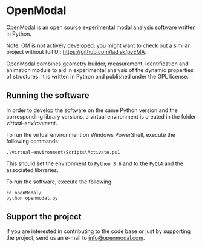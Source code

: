 # OpenModal
OpenModal is an open source experimental modal analysis software written in Python.

Note: OM is not actively developed; you might want to check out a similar project without full UI: https://github.com/ladisk/pyEMA.

OpenModal combines geometry builder, measurement, identification and animation module to aid in experimental analysis of the dynamic properties of structures. It is written in Python and published under the GPL license.

## Running the software
In order to develop the software on the same Python version and the corresponding library versions,
a virtual environment is created in the folder *virtual-environment*.

To run the virtual environment on Windows PowerShell, execute the following commands:

```
.\virtual-environment\Scripts\Activate.ps1
```

This should set the environment to `Python 3.6` and to the `PyQt4` and the associated librraries.

To run the software, execute the following:

```
cd openModal/
python openmodal.py
```

## Support the project
If you are interested in contributing to the code base or just by supporting the project, send us an e-mail to info@openmodal.com.

